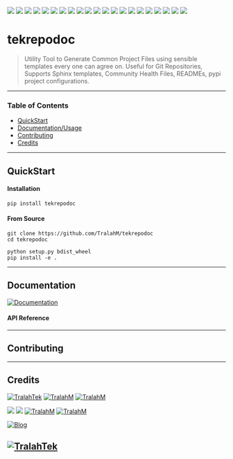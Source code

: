 <img src="https://img.shields.io/github/license/TralahM/tekrepodoc"> <img src="https://img.shields.io/github/last-commit/TralahM/tekrepodoc"> <img src="https://img.shields.io/github/contributors/TralahM/tekrepodoc"> <img src="https://img.shields.io/github/issues-pr-raw/TralahM/tekrepodoc?color=blue"> <img src="https://img.shields.io/github/issues-pr-closed-raw/TralahM/tekrepodoc?color=red"> <img src="https://img.shields.io/github/issues-raw/TralahM/tekrepodoc?color=green"> <img src="https://img.shields.io/github/issues-closed-raw/TralahM/tekrepodoc?color=yellow"> <img src="https://img.shields.io/github/forks/TralahM/tekrepodoc?label=Forks&style=social"> <img src="https://img.shields.io/github/forks/TralahM/tekrepodoc?label=Forks&style=social"> <img src="https://img.shields.io/github/stars/TralahM/tekrepodoc?style=social"> <img src="https://img.shields.io/github/watchers/TralahM/tekrepodoc?label=Watch&style=social"> <img src="https://img.shields.io/github/downloads/TralahM/tekrepodoc/total"> <img src="https://img.shields.io/github/repo-size/TralahM/tekrepodoc"> <img src="https://img.shields.io/github/languages/count/TralahM/tekrepodoc"> <img src="https://img.shields.io/github/v/tag/TralahM/tekrepodoc"> <img src="https://img.shields.io/readthedocs/tekrepodoc">
<img src="https://img.shields.io/pypi/v/tekrepodoc"> <img src="https://img.shields.io/pypi/pyversions/tekrepodoc"> <img src="https://img.shields.io/pypi/wheel/tekrepodoc"> <img src="https://img.shields.io/pypi/status/tekrepodoc?label=pypi%20status"> <img src="https://img.shields.io/pypi/format/tekrepodoc?label=pypi%20format">

# tekrepodoc
> Utility Tool to Generate Common Project Files using sensible templates every one can agree on. Useful for Git Repositories, Supports Sphinx templates, Community Health Files, READMEs, pypi project configurations.


---

### Table of Contents
- [QuickStart](#QuickStart)
- [Documentation/Usage](#Documentation)
- [Contributing](#Contributing)
- [Credits](#Credits)

---
## QuickStart
#### Installation

```console
pip install tekrepodoc
```
#### From Source
```console
git clone https://github.com/TralahM/tekrepodoc
cd tekrepodoc

python setup.py bdist_wheel
pip install -e .

```
---

## Documentation

[![Documentation](https://img.shields.io/badge/Docs-tekrepodoc-blue.svg?style=for-the-badge)](https://tekrepodoc.readthedocs.io)


#### API Reference

---
## Contributing

---

## Credits
[![TralahTek](https://img.shields.io/badge/Organization-TralahTek-black.svg?style=for-the-badge&logo=github)](https://github.com/TralahTek)
[![TralahM](https://img.shields.io/badge/Engineer-TralahM-blue.svg?style=for-the-badge&logo=github)](https://github.com/TralahM)
[![TralahM](https://img.shields.io/badge/Maintainer-TralahM-green.svg?style=for-the-badge&logo=github)](https://github.com/TralahM)



[![](https://img.shields.io/badge/Github-TralahM-green?style=for-the-badge&logo=github)](https://github.com/TralahM)
[![](https://img.shields.io/badge/Twitter-%40tralahtek-blue?style=for-the-badge&logo=twitter)](https://twitter.com/TralahM)
[![TralahM](https://img.shields.io/badge/Kaggle-TralahM-purple.svg?style=for-the-badge&logo=kaggle)](https://kaggle.com/TralahM)
[![TralahM](https://img.shields.io/badge/LinkedIn-TralahM-white.svg?style=for-the-badge&logo=linkedin)](https://linkedin.com/in/TralahM)


[![Blog](https://img.shields.io/badge/Blog-tralahm.tralahtek.com-blue.svg?style=for-the-badge&logo=rss)](https://tralahm.tralahtek.com)

[![TralahTek](https://img.shields.io/badge/Organization-TralahTek-cyan.svg?style=for-the-badge)](https://org.tralahtek.com)
---

